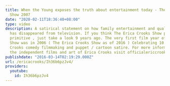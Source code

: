 ```yaml
---
title: When the Young exposes the truth about entertainment today - The Eric Crooks
  Show 2007
date: "2020-02-11T18:36:40+08:00"
type: video
description: A satirical statement on how family entertainment and quality entertainment
  has disappeared from television. If you think The Erica Crooks Show puppets look
  primitive , just take a look 9 years ago. The very first film year of The Eric Crooks
  Show was in 2006 ( The Erica Crooks Show as of 2016 ) Celebrating 10 Years of Erica
  Crooks comedy filmmaking and puppet / cartoon satire. For more information about
  the independent films and art of Erica Crooks visit officialericcrooks.com today
publishdate: "2016-03-14T02:19:29.000Z"
url: /ericacrooks/Ih36b6pzJv4/
providers:
  youtube:
    id: Ih36b6pzJv4
---
```

